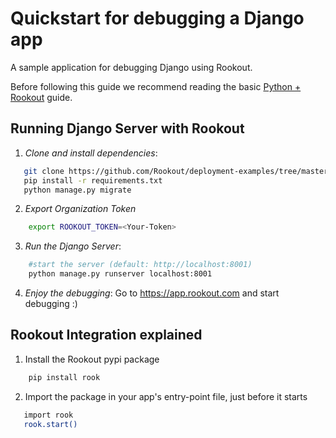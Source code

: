 # Quickstart for debugging a Django app 

A sample application for debugging Django using Rookout.

Before following this guide we recommend reading the basic [Python + Rookout](https://docs.rookout.com/docs/rooks-setup.html) guide.

## Running Django Server with Rookout
1. *Clone and install dependencies*:
 ```bash
    git clone https://github.com/Rookout/deployment-examples/tree/master/python-django
    pip install -r requirements.txt
    python manage.py migrate
```

2. *Export Organization Token*
```bash
    export ROOKOUT_TOKEN=<Your-Token>
```

3. *Run the Django Server*:
```bash
    #start the server (default: http://localhost:8001)
    python manage.py runserver localhost:8001
```
4. *Enjoy the debugging*:
Go to https://app.rookout.com and start debugging :)

## Rookout Integration explained

1. Install the Rookout pypi package
```bash
    pip install rook
```


2. Import the package in your app's entry-point file, just before it starts
```bash
   import rook
   rook.start()
```

[Python + Rookout]: https://docs.rookout.com/docs/rooks-setup.html
[here]: https://github.com/GoogleCloudPlatform/nodejs-docs-samples/tree/master/appengine/hello-world


